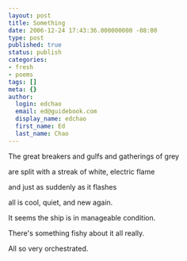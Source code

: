 ```yaml
---
layout: post
title: Something
date: 2006-12-24 17:43:36.000000000 -08:00
type: post
published: true
status: publish
categories:
- fresh
- poems
tags: []
meta: {}
author:
  login: edchao
  email: ed@guidebook.com
  display_name: edchao
  first_name: Ed
  last_name: Chao
---
```

<p>The great breakers and gulfs and gatherings of grey</p>
<p>are split with a streak of white, electric flame</p>
<p>and just as suddenly as it flashes</p>
<p>all is cool, quiet, and new again.</p>
<p>It seems the ship is in manageable condition.</p>
<p>There's something fishy about it all really.</p>
<p>All so very orchestrated.</p>
